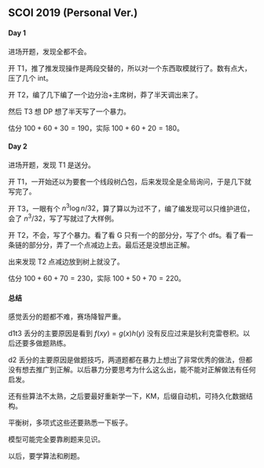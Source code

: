 ## SCOI 2019 (Personal Ver.)

#### Day 1

进场开题，发现全都不会。

开 T1，推了推发现操作是两段交替的，所以对一个东西取模就行了。数有点大，压了几个 int。

开 T2，编了几下编了一个边分治+主席树，莽了半天调出来了。

然后 T3 想 DP 想了半天写了一个暴力。

估分 $100+60+30=190$，实际 $100+60+20=180$。

#### Day 2

进场开题，发现 T1 是送分。

开 T1，一开始还以为要套一个线段树凸包，后来发现全是全局询问，于是几下就写完了。

开 T3，一眼有个 $n^3 \log n /32$，算了算以为过不了，编了编发现可以只维护进位，会了 $n^3/32$，写了写就过了大样例。

开 T2，不会，写了个暴力。看了看 G 只有一个的部分分，写了个 dfs。看了看一条链的部分分，弄了一个点减边上去。最后还是没想出正解。

出来发现 T2 点减边放到树上就没了。

估分 $100+60+70=230$，实际 $100+50+70=220$。

#### 总结

感觉丢分的题都不难，赛场降智严重。

d1t3 丢分的主要原因是看到 $f(xy)=g(x)h(y)$ 没有反应过来是狄利克雷卷积。以后还要多做题熟练。

d2 丢分的主要原因是做题技巧，两道题都在暴力上想出了非常优秀的做法，但都没有想去推广到正解。以后暴力分要思考为什么这么出，能不能对正解做法有任何启发。

还有些算法不太熟，之后要最好重新学一下，KM，后缀自动机，可持久化数据结构。

平衡树，多项式这些还要熟悉一下板子。

模型可能完全要靠刷题来见识。

以后，要学算法和刷题。